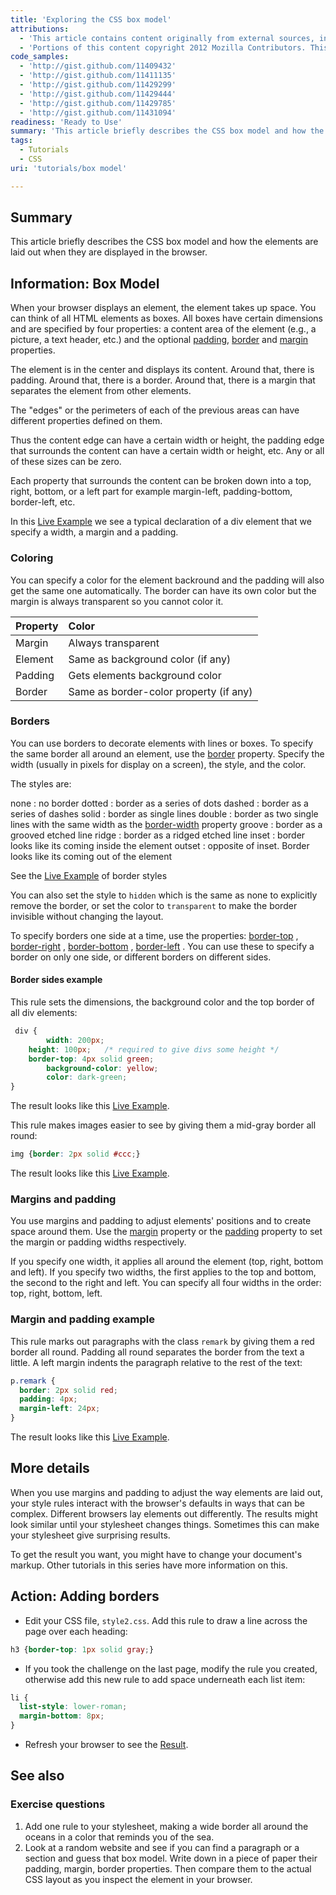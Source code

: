 ```yaml
---
title: 'Exploring the CSS box model'
attributions:
  - 'This article contains content originally from external sources, including ones licensed under the CC-BY-SA license. [![cc-by-sa-small-wpd.png](/assets/public/c/c8/cc-by-sa-small-wpd.png)](http://creativecommons.org/licenses/by-sa/3.0/us/)'
  - 'Portions of this content copyright 2012 Mozilla Contributors. This article contains work licensed under the Creative Commons Attribution-Sharealike License v2.5 or later. The original work is available at Mozilla Developer Network: [Article](https://developer.mozilla.org/en-US/docs/CSS/Getting_Started/Boxes)'
code_samples:
  - 'http://gist.github.com/11409432'
  - 'http://gist.github.com/11411135'
  - 'http://gist.github.com/11429299'
  - 'http://gist.github.com/11429444'
  - 'http://gist.github.com/11429785'
  - 'http://gist.github.com/11431094'
readiness: 'Ready to Use'
summary: 'This article briefly describes the CSS box model and how the elements are laid out when they are displayed in the browser.'
tags:
  - Tutorials
  - CSS
uri: 'tutorials/box model'

---
```

## Summary

This article briefly describes the CSS box model and how the elements are laid out when they are displayed in the browser.

## Information: Box Model

When your browser displays an element, the element takes up space. You can think of all HTML elements as boxes. All boxes have certain dimensions and are specified by four properties: a content area of the element (e.g., a picture, a text header, etc.) and the optional [padding](/css/properties/padding), [border](/css/properties/border) and [margin](/css/properties/margin) properties.

The element is in the center and displays its content. Around that, there is padding. Around that, there is a border. Around that, there is a margin that separates the element from other elements.

The "edges" or the perimeters of each of the previous areas can have different properties defined on them.

Thus the content edge can have a certain width or height, the padding edge that surrounds the content can have a certain width or height, etc. Any or all of these sizes can be zero.

Each property that surrounds the content can be broken down into a top, right, bottom, or a left part for example margin-left, padding-bottom, border-left, etc.

In this [Live Example](http://gist.github.com/11409432) we see a typical declaration of a div element that we specify a width, a margin and a padding.

### Coloring

You can specify a color for the element backround and the padding will also get the same one automatically. The border can have its own color but the margin is always transparent so you cannot color it.

|Property|Color|
|:-------|:----|
|Margin|Always transparent|
|Element|Same as background color (if any)|
|Padding|Gets elements background color|
|Border|Same as border-color property (if any)|

### Borders

You can use borders to decorate elements with lines or boxes. To specify the same border all around an element, use the [border](/css/properties/border) property. Specify the width (usually in pixels for display on a screen), the style, and the color.

The styles are:

 none
:   no border
 dotted
:   border as a series of dots
 dashed
:   border as a series of dashes
 solid
:   border as single lines
 double
:   border as two single lines with the same width as the [border-width](/css/properties/border-width) property
 groove
:   border as a grooved etched line
 ridge
:   border as a ridged etched line
 inset
:   border looks like its coming inside the element
 outset
:   opposite of inset. Border looks like its coming out of the element

See the [Live Example](http://gist.github.com/11411135) of border styles

You can also set the style to `hidden` which is the same as none to explicitly remove the border, or set the color to `transparent` to make the border invisible without changing the layout.

To specify borders one side at a time, use the properties: [border-top](/css/properties/border-top) , [border-right](/css/properties/border-right) , [border-bottom](/css/properties/border-bottom) , [border-left](/css/properties/border-left) . You can use these to specify a border on only one side, or different borders on different sides.

#### Border sides example

This rule sets the dimensions, the background color and the top border of all div elements:

``` css
 div {
        width: 200px;
    height: 100px;   /* required to give divs some height */
    border-top: 4px solid green;
        background-color: yellow;
        color: dark-green;
}
```

 The result looks like this [Live Example](http://gist.github.com/11429299).

This rule makes images easier to see by giving them a mid-gray border all round:

``` css
img {border: 2px solid #ccc;}
```

 The result looks like this [Live Example](http://gist.github.com/11429444).

### Margins and padding

You use margins and padding to adjust elements' positions and to create space around them. Use the [margin](/css/properties/margin) property or the [padding](/css/properties/padding) property to set the margin or padding widths respectively.

If you specify one width, it applies all around the element (top, right, bottom and left). If you specify two widths, the first applies to the top and bottom, the second to the right and left. You can specify all four widths in the order: top, right, bottom, left.

### Margin and padding example

This rule marks out paragraphs with the class `remark` by giving them a red border all round. Padding all round separates the border from the text a little. A left margin indents the paragraph relative to the rest of the text:

``` css
p.remark {
  border: 2px solid red;
  padding: 4px;
  margin-left: 24px;
}
```

 The result looks like this [Live Example](http://gist.github.com/11429785).

## More details

When you use margins and padding to adjust the way elements are laid out, your style rules interact with the browser's defaults in ways that can be complex. Different browsers lay elements out differently. The results might look similar until your stylesheet changes things. Sometimes this can make your stylesheet give surprising results.

To get the result you want, you might have to change your document's markup. Other tutorials in this series have more information on this.

## Action: Adding borders

-   Edit your CSS file, `style2.css`. Add this rule to draw a line across the page over each heading:

``` css
h3 {border-top: 1px solid gray;}
```

-   If you took the challenge on the last page, modify the rule you created, otherwise add this new rule to add space underneath each list item:

``` css
li {
  list-style: lower-roman;
  margin-bottom: 8px;
}
```

-   Refresh your browser to see the [Result](http://gist.github.com/11431094).

## See also

### Exercise questions

1.  Add one rule to your stylesheet, making a wide border all around the oceans in a color that reminds you of the sea.
2.  Look at a random website and see if you can find a paragraph or a section and guess that box model. Write down in a piece of paper their padding, margin, border properties. Then compare them to the actual CSS layout as you inspect the element in your browser.
